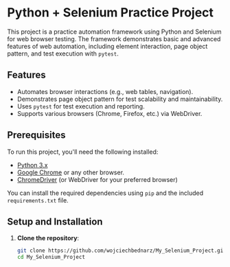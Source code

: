 # Python + Selenium Practice Project

This project is a practice automation framework using Python and Selenium for web browser testing. The framework demonstrates basic and advanced features of web automation, including element interaction, page object pattern, and test execution with `pytest`.

## Features

- Automates browser interactions (e.g., web tables, navigation).
- Demonstrates page object pattern for test scalability and maintainability.
- Uses `pytest` for test execution and reporting.
- Supports various browsers (Chrome, Firefox, etc.) via WebDriver.

## Prerequisites

To run this project, you'll need the following installed:

- [Python 3.x](https://www.python.org/downloads/)
- [Google Chrome](https://www.google.com/chrome/) or any other browser.
- [ChromeDriver](https://sites.google.com/a/chromium.org/chromedriver/downloads) (or WebDriver for your preferred browser)

You can install the required dependencies using `pip` and the included `requirements.txt` file.

## Setup and Installation

1. **Clone the repository**:
   ```bash
   git clone https://github.com/wojciechbednarz/My_Selenium_Project.git
   cd My_Selenium_Project
